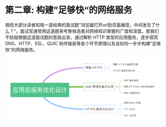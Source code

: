 # 第二章: 构建”足够快“的网络服务

相信大部分读者知晓一道经典的面试题“浏览器打开url到页面展现，中间发生了什么？”，面试官通常用这道题来考察候选者对网络知识掌握的广度和深度。那我们不妨就根据这道面试题的思路出发，通过解析 HTTP 类型的应用服务，逐步探究 DNS、HTTP、SSL、QUIC 和传输层等各个环节原理以及该如何一步步构建“足够快”的网络服务。

<div  align="center">
	<img src="../assets/http-summary.png" width = "550"  align=center />
</div>